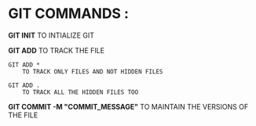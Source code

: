 # GIT COMMANDS :

**GIT INIT** 
     TO INTIALIZE GIT

**GIT ADD**
     TO TRACK THE FILE

    GIT ADD * 
        TO TRACK ONLY FILES AND NOT HIDDEN FILES

    GIT ADD . 
        TO TRACK ALL THE HIDDEN FILES TOO
        
**GIT COMMIT -M "COMMIT_MESSAGE"**
     TO MAINTAIN THE VERSIONS OF THE FILE   

